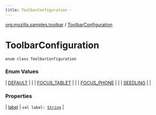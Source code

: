 ```yaml
---
title: ToolbarConfiguration - 
---
```


[org.mozilla.samples.toolbar](../index.html) / [ToolbarConfiguration](./index.html)

# ToolbarConfiguration

`enum class ToolbarConfiguration`

### Enum Values

| [DEFAULT](-d-e-f-a-u-l-t.html) |  |
| [FOCUS_TABLET](-f-o-c-u-s_-t-a-b-l-e-t.html) |  |
| [FOCUS_PHONE](-f-o-c-u-s_-p-h-o-n-e.html) |  |
| [SEEDLING](-s-e-e-d-l-i-n-g.html) |  |

### Properties

| [label](label.html) | `val label: `[`String`](https://kotlinlang.org/api/latest/jvm/stdlib/kotlin/-string/index.html) |

